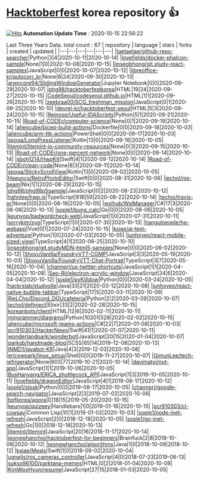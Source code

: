 # [Hacktoberfest](https://hacktoberfest.digitalocean.com/) korea repository :thumbsup: 
[![Hits](https://hits.seeyoufarm.com/api/count/incr/badge.svg?url=https%3A%2F%2Fgithub.com%2Ftaetaetae%2Fhacktoberfest-korea-repo&count_bg=%2379C83D&title_bg=%23555555&icon=&icon_color=%23E7E7E7&title=hits&edge_flat=false)](https://hits.seeyoufarm.com)
**Automation Update Time** : 2020-10-15 22:56:22

Last Three Years Data. total count : 67
| repository | language | stars | forks | created | updated |
|---|---|---|---|---|---|
|[taetaetae/github-repo-searcher](https://github.com/taetaetae/github-repo-searcher)|Python|3|4|2020-10-11|2020-10-14|
|[lovefields/docker-phalcon-sample](https://github.com/lovefields/docker-phalcon-sample)|None|1|0|2020-10-08|2020-10-15|
|[jinseobhong/git.study-react-samples](https://github.com/jinseobhong/git.study-react-samples)|JavaScript|0|0|2020-10-07|2020-10-12|
|[libreoffice-kr/autocorr_kr](https://github.com/libreoffice-kr/autocorr_kr)|None|8|24|2020-09-30|2020-10-13|
|[anencore94/SlidingWindowGenerator](https://github.com/anencore94/SlidingWindowGenerator)|Jupyter Notebook|0|0|2020-09-29|2020-10-07|
|[phg98/hacktoberfestkorea](https://github.com/phg98/hacktoberfestkorea)|HTML|19|24|2020-09-27|2020-10-15|
|[CodeSeoul/codeseoul.github.io](https://github.com/CodeSeoul/codeseoul.github.io)|HTML|1|1|2020-09-26|2020-10-11|
|[zeebraa00/SCG_freshman_mission](https://github.com/zeebraa00/SCG_freshman_mission)|JavaScript|0|1|2020-09-25|2020-10-10|
|[devrel-kr/hacktoberfest-seoul](https://github.com/devrel-kr/hacktoberfest-seoul)|HTML|5|3|2020-09-24|2020-10-15|
|[Reinose/Useful-IDAScripts](https://github.com/Reinose/Useful-IDAScripts)|Python|5|1|2020-09-21|2020-10-15|
|[Road-of-CODEr/computer-science](https://github.com/Road-of-CODEr/computer-science)|None|0|1|2020-09-19|2020-10-14|
|[aliencube/bicep-build-actions](https://github.com/aliencube/bicep-build-actions)|Dockerfile|0|0|2020-09-18|2020-10-03|
|[aliencube/arm-ttk-actions](https://github.com/aliencube/arm-ttk-actions)|PowerShell|0|0|2020-09-17|2020-10-03|
|[spoqa/LongPressListener](https://github.com/spoqa/LongPressListener)|Kotlin|13|0|2020-09-16|2020-10-05|
|[litemint/litemint-io-community-resources](https://github.com/litemint/litemint-io-community-resources)|None|0|3|2020-09-15|2020-10-13|
|[Road-of-CODEr/one-percent-network](https://github.com/Road-of-CODEr/one-percent-network)|None|0|0|2020-09-14|2020-10-14|
|[sboh1214/HwpKit](https://github.com/sboh1214/HwpKit)|Swift|4|1|2020-09-12|2020-10-14|
|[Road-of-CODEr/clean-code](https://github.com/Road-of-CODEr/clean-code)|None|8|3|2020-09-11|2020-10-14|
|[spoqa/StickyScrollView](https://github.com/spoqa/StickyScrollView)|Kotlin|13|0|2020-09-02|2020-10-05|
|[Haeuncs/RetroPhotoEditor](https://github.com/Haeuncs/RetroPhotoEditor)|Swift|0|0|2020-08-31|2020-10-06|
|[jechol/nix-beam](https://github.com/jechol/nix-beam)|Nix|1|1|2020-08-29|2020-10-15|
|[phg98/phg98p5sample](https://github.com/phg98/phg98p5sample)|JavaScript|0|2|2020-08-23|2020-10-12|
|[hahnlee/hwp.js](https://github.com/hahnlee/hwp.js)|TypeScript|918|59|2020-08-22|2020-10-14|
|[techoi/travis-pr](https://github.com/techoi/travis-pr)|None|0|0|2020-08-19|2020-10-05|
|[wslhub/WslManager](https://github.com/wslhub/WslManager)|C#|17|3|2020-08-08|2020-10-13|
|[sople1/bung_calc](https://github.com/sople1/bung_calc)|Go|0|0|2020-08-06|2020-10-05|
|[keunyop/badwordcheck-web](https://github.com/keunyop/badwordcheck-web)|JavaScript|1|0|2020-07-31|2020-10-11|
|[sorrykim/syp](https://github.com/sorrykim/syp)|TypeScript|1|0|2020-07-30|2020-10-13|
|[hangulpeople/hp-webapp](https://github.com/hangulpeople/hp-webapp)|Vue|0|1|2020-07-24|2020-10-15|
|[ksjae/ai-text-adventure](https://github.com/ksjae/ai-text-adventure)|Python|1|0|2020-07-03|2020-10-05|
|[junhoyeo/react-mobile-sized-view](https://github.com/junhoyeo/react-mobile-sized-view)|TypeScript|4|1|2020-06-25|2020-10-10|
|[jinseobhong/git.studyMDN-html5-samples](https://github.com/jinseobhong/git.studyMDN-html5-samples)|None|0|0|2020-06-02|2020-10-12|
|[ShoyuVanilla/FoundryVTT-CGMP](https://github.com/ShoyuVanilla/FoundryVTT-CGMP)|JavaScript|3|3|2020-05-19|2020-10-03|
|[ShoyuVanilla/FoundryVTT-Chat-Portrait](https://github.com/ShoyuVanilla/FoundryVTT-Chat-Portrait)|TypeScript|3|7|2020-05-16|2020-10-04|
|[channprj/us-twitter-shortcuts](https://github.com/channprj/us-twitter-shortcuts)|JavaScript|1|1|2020-04-05|2020-10-08|
|[Seo-Rii/electron-acrylic-window](https://github.com/Seo-Rii/electron-acrylic-window)|JavaScript|34|6|2020-04-04|2020-10-12|
|[sople1/pyKilldow](https://github.com/sople1/pyKilldow)|Python|0|0|2020-03-24|2020-10-05|
|[hackrslab/studyolle](https://github.com/hackrslab/studyolle)|Java|33|21|2020-03-12|2020-10-08|
|[junhoyeo/react-native-bubble-tabbar](https://github.com/junhoyeo/react-native-bubble-tabbar)|TypeScript|17|5|2020-03-11|2020-10-09|
|[RieLCho/Discord_DGUcafeteria](https://github.com/RieLCho/Discord_DGUcafeteria)|Python|2|2|2020-03-09|2020-10-07|
|[jechol/definject](https://github.com/jechol/definject)|Elixir|33|2|2020-02-28|2020-10-15|
|[koreanbots/client](https://github.com/koreanbots/client)|HTML|12|6|2020-02-11|2020-10-11|
|[mingrammer/diagrams](https://github.com/mingrammer/diagrams)|Python|10201|528|2020-02-02|2020-10-15|
|[aliencube/microsoft-teams-actions](https://github.com/aliencube/microsoft-teams-actions)|C#|22|7|2020-01-08|2020-10-03|
|[pcr910303/HackerNews](https://github.com/pcr910303/HackerNews)|Swift|41|1|2020-01-07|2020-10-11|
|[wonderlandpark/wonderbot](https://github.com/wonderlandpark/wonderbot)|JavaScript|20|15|2020-01-04|2020-10-07|
|[parksb/handmade-blog](https://github.com/parksb/handmade-blog)|SCSS|65|14|2019-12-08|2020-10-13|
|[INMD1/javabot-KR](https://github.com/INMD1/javabot-KR)|Java|4|3|2019-12-03|2020-10-08|
|[ericswpark/linux_setup](https://github.com/ericswpark/linux_setup)|Shell|0|0|2019-11-27|2020-10-07|
|[GimunLee/tech-refrigerator](https://github.com/GimunLee/tech-refrigerator)|None|603|77|2019-10-21|2020-10-14|
|[davimatyi/nut-app](https://github.com/davimatyi/nut-app)|JavaScript|1|1|2019-10-06|2020-10-05|
|[BusHanyang/ERICA_shuttlecock_API](https://github.com/BusHanyang/ERICA_shuttlecock_API)|JavaScript|1|3|2019-10-05|2020-10-11|
|[lovefields/dragonEditor](https://github.com/lovefields/dragonEditor)|JavaScript|4|1|2019-08-17|2020-10-12|
|[sople1/slosk](https://github.com/sople1/slosk)|Python|0|0|2019-08-17|2020-10-05|
|[channprj/google-search-navigator](https://github.com/channprj/google-search-navigator)|JavaScript|2|3|2019-07-02|2020-10-08|
|[bpfkorea/agora](https://github.com/bpfkorea/agora)|D|18|15|2019-05-20|2020-10-15|
|[keunyop/quizeey](https://github.com/keunyop/quizeey)|Handlebars|1|0|2019-01-16|2020-10-15|
|[pcr910303/cl-cowsay](https://github.com/pcr910303/cl-cowsay)|Common Lisp|10|1|2019-01-02|2020-10-03|
|[sople1/node-inet-refresh](https://github.com/sople1/node-inet-refresh)|JavaScript|2|0|2018-12-18|2020-10-05|
|[sople1/go-inet-refresh](https://github.com/sople1/go-inet-refresh)|Go|1|0|2018-12-18|2020-10-13|
|[litemint/litemint](https://github.com/litemint/litemint)|JavaScript|20|16|2018-11-17|2020-10-14|
|[jeongwhanchoi/hacktoberfest-for-beginners](https://github.com/jeongwhanchoi/hacktoberfest-for-beginners)|Brainfuck|2|8|2018-10-09|2020-10-12|
|[jeongwhanchoi/algorithms](https://github.com/jeongwhanchoi/algorithms)|Java|1|0|2018-10-09|2018-10-12|
|[ksjae/Meals](https://github.com/ksjae/Meals)|Swift|1|0|2018-09-02|2020-10-04|
|[ugnelis/ros_cameras_controller](https://github.com/ugnelis/ros_cameras_controller)|JavaScript|4|0|2018-07-23|2019-06-13|
|[sukso96100/parktana-memes](https://github.com/sukso96100/parktana-memes)|HTML|0|2|2018-01-04|2020-10-09|
|[KimWooHyun/resume](https://github.com/KimWooHyun/resume)|JavaScript|27|15|2018-01-03|2020-10-05|
